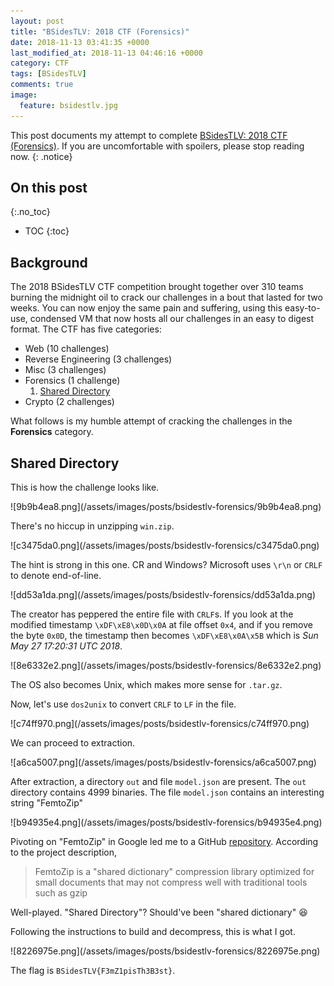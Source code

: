```yaml
---
layout: post
title: "BSidesTLV: 2018 CTF (Forensics)"
date: 2018-11-13 03:41:35 +0000
last_modified_at: 2018-11-13 04:46:16 +0000
category: CTF
tags: [BSidesTLV]
comments: true
image:
  feature: bsidestlv.jpg
---
```


This post documents my attempt to complete [BSidesTLV: 2018 CTF (Forensics)](https://www.vulnhub.com/entry/bsidestlv-2018-ctf,250/). If you are uncomfortable with spoilers, please stop reading now.
{: .notice}

<!--more-->

## On this post 
{:.no_toc} 

* TOC 
{:toc}

## Background

The 2018 BSidesTLV CTF competition brought together over 310 teams burning the midnight oil to crack our challenges in a bout that lasted for two weeks. You can now enjoy the same pain and suffering, using this easy-to-use, condensed VM that now hosts all our challenges in an easy to digest format. The CTF has five categories:

+ Web (10 challenges)
+ Reverse Engineering (3 challenges)
+ Misc (3 challenges)
+ Forensics (1 challenge)
  1. <a href="#{{ 'Shared Directory' | downcase | replace: ' ', '-'}}">Shared Directory</a>
+ Crypto (2 challenges)

What follows is my humble attempt of cracking the challenges in the **Forensics** category.

## Shared Directory

This is how the challenge looks like.

<a class="image-popup">
![9b9b4ea8.png](/assets/images/posts/bsidestlv-forensics/9b9b4ea8.png)
</a>

There's no hiccup in unzipping `win.zip`.

<a class="image-popup">
![c3475da0.png](/assets/images/posts/bsidestlv-forensics/c3475da0.png)
</a>

The hint is strong in this one. CR and Windows? Microsoft uses `\r\n` or `CRLF` to denote end-of-line.

<a class="image-popup">
![dd53a1da.png](/assets/images/posts/bsidestlv-forensics/dd53a1da.png)
</a>

The creator has peppered the entire file with `CRLF`s. If you look at the modified timestamp `\xDF\xE8\x0D\x0A` at file offset `0x4`, and if you remove the byte `0x0D`, the timestamp then becomes `\xDF\xE8\x0A\x5B` which is _Sun May 27 17:20:31 UTC 2018_.

<a class="image-popup">
![8e6332e2.png](/assets/images/posts/bsidestlv-forensics/8e6332e2.png)
</a>

The OS also becomes Unix, which makes more sense for `.tar.gz`.

Now, let's use `dos2unix` to convert `CRLF` to `LF` in the file.

<a class="image-popup">
![c74ff970.png](/assets/images/posts/bsidestlv-forensics/c74ff970.png)
</a>

We can proceed to extraction.

<a class="image-popup">
![a6ca5007.png](/assets/images/posts/bsidestlv-forensics/a6ca5007.png)
</a>

After extraction, a directory `out` and file `model.json` are present. The `out` directory contains 4999 binaries. The file `model.json` contains an interesting string "FemtoZip"

<a class="image-popup">
![b94935e4.png](/assets/images/posts/bsidestlv-forensics/b94935e4.png)
</a>

Pivoting on "FemtoZip" in Google led me to a GitHub [repository](https://github.com/gtoubassi/femtozip). According to the project description,

> FemtoZip is a "shared dictionary" compression library optimized for small documents that may not compress well with traditional tools such as gzip

Well-played. "Shared Directory"? Should've been "shared dictionary" :laughing:

Following the instructions to build and decompress, this is what I got.

<a class="image-popup">
![8226975e.png](/assets/images/posts/bsidestlv-forensics/8226975e.png)
</a>

The flag is `BSidesTLV{F3mZ1pisTh3B3st}`.

